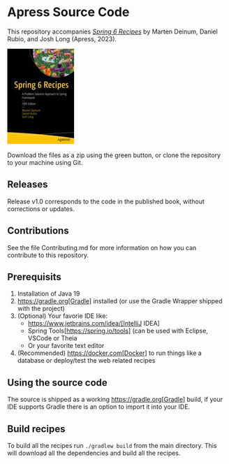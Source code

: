 # Apress Source Code

This repository accompanies [*Spring 6 Recipes*](https://link.springer.com/book/10.1007/978-1-4842-8649-4) by Marten Deinum, Daniel Rubio, and Josh Long (Apress, 2023).

[comment]: #cover
![Cover image](978-1-4842-8648-7.jpg)

Download the files as a zip using the green button, or clone the repository to your machine using Git.

## Releases

Release v1.0 corresponds to the code in the published book, without corrections or updates.

## Contributions

See the file Contributing.md for more information on how you can contribute to this repository.

## Prerequisits 

1. Installation of Java 19
2. https://gradle.org[Gradle] installed (or use the Gradle Wrapper shipped with the project)
3. (Optional) Your favorie IDE like:
   * https://www.jetbrains.com/idea/[IntelliJ IDEA]
   * Spring Tools[https://spring.io/tools] (can be used with Eclipse, VSCode or Theia
   * Or your favorite text editor
4. (Recommended) https://docker.com[Docker] to run things like a database or deploy/test the web related recipes
## Using the source code
The source is shipped as a working https://gradle.org[Gradle] build, if your IDE supports Gradle there is an option to import it into your IDE.

## Build recipes
To build all the recipes run `./gradlew build` from the main directory. This will download all the dependencies and build all the recipes.